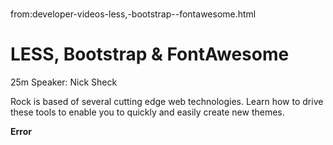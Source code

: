# 
from:developer-videos-less,-bootstrap--fontawesome.html

   

LESS, Bootstrap & FontAwesome
=============================

25m Speaker: Nick Sheck

Rock is based of several cutting edge web technologies. Learn how to drive these tools to enable you to quickly and easily create new themes.

**Error**